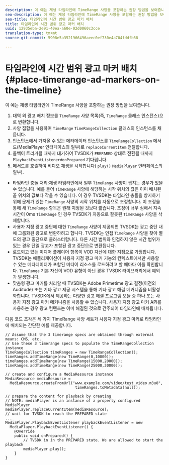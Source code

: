 ```yaml
---
description: 이 예는 재생 타임라인에 TimeRange 사양을 포함하는 권장 방법을 보여줍니다.
seo-description: 이 예는 재생 타임라인에 TimeRange 사양을 포함하는 권장 방법을 보여줍니다.
seo-title: 타임라인에 시간 범위 광고 마커 배치
title: 타임라인에 시간 범위 광고 마커 배치
uuid: 12935eba-2e91-40ea-a60e-02d0060c3cce
translation-type: tm+mt
source-git-commit: 5908e5a3521966496aeec0ef730e4a704fddfb68

---
```



# 타임라인에 시간 범위 광고 마커 배치 {#place-timerange-ad-markers-on-the-timeline}

이 예는 재생 타임라인에 TimeRange 사양을 포함하는 권장 방법을 보여줍니다.

1. 대역 외 광고 배치 정보를 `TimeRange` 사양 목록(즉, `TimeRange` 클래스 인스턴스)으로 변환합니다.
1. 사양 집합을 사용하여 `TimeRange` `TimeRangeCollection` 클래스의 인스턴스를 채웁니다.
1. 인스턴스에서 가져올 수 있는 메타데이터 인스턴스를 `TimeRangeCollection` 메서드(MediaPlayer 인터페이스의 일부)로 `replaceCurrentItem` 전달합니다.
1. 콜백이 트리거될 때까지 대기하여 TVSDK가 `PREPARED` 상태로 전환될 때까지 `PlaybackEventListener#onPrepared` 기다립니다.
1. 메서드를 호출하여 비디오 재생을 시작합니다( `play()` `MediaPlayer` 인터페이스의 일부).

* 타임라인 충돌 처리:재생 타임라인에서 일부 `TimeRange` 사양이 겹치는 경우가 있을 수 있습니다. 예를 들어 `TimeRange` 사양에 해당하는 시작 위치의 값은 이미 배치된 끝 위치의 값보다 작을 수 있습니다. 이 경우 TVSDK는 타임라인 충돌을 방지하기 위해 문제가 있는 `TimeRange` 사양의 시작 위치를 자동으로 조정합니다. 이 조정을 통해 새 `TimeRange` 항목은 원래 지정된 것보다 짧습니다. 조정이 너무 심해서 지속 시간이 0ms `TimeRange` 인 경우 TVSDK가 자동으로 잘못된 `TimeRange` 사양을 삭제합니다.
* 사용자 지정 광고 중단에 대한 `TimeRange` 사양이 제공되면 TVSDK는 광고 중단 내에 그룹화된 광고로 변환하려고 합니다. TVSDK는 인접 `TimeRange` 사양을 찾아 별도의 광고 중단으로 클러스터합니다. 다른 시간 범위와 인접하지 않은 시간 범위가 있는 경우 단일 광고가 포함된 광고 중단으로 변환됩니다.
* 로드되고 있는 미디어 플레이어 항목이 VOD 자산에 대한 지점으로 가정합니다. TVSDK는 애플리케이션이 사용자 지정 광고 마커 기능의 컨텍스트에서만 사용할 수 있는 메타데이터가 포함된 미디어 리소스를 로드하려고 할 때마다 이를 확인합니다. `TimeRange` 기본 자산이 VOD 유형이 아닌 경우 TVSDK 라이브러리에서 예외가 발생합니다.
* 맞춤형 광고 마커를 처리할 때 TVSDK는 Adobe Primetime 광고 결정(이전의 Auditude) 또는 기타 광고 제공 시스템을 통해 기타 광고 해결 메커니즘을 비활성화합니다. TVSDK에서 제공하는 다양한 광고 해결 프로그램 모듈 중 하나 또는 사용자 지정 광고 마커 메커니즘을 사용할 수 있습니다. 사용자 지정 광고 마커 API를 사용하는 경우 광고 컨텐츠는 이미 해결된 것으로 간주되어 타임라인에 배치됩니다.

다음 코드 조각은 세 가지 TimeRange 사양 세트가 사용자 지정 광고 마커로 타임라인에 배치되는 간단한 예를 제공합니다.

```java>
// Assume that the 3 timerange specs are obtained through external means: CMS, etc. 
// Use these 3 timerange specs to populate the TimeRangeCollection instance 
TimeRangeCollection timeRanges = new TimeRangeCollection();  
timeRanges.addTimeRange(new TimeRange(0,10000)); 
timeRanges.addTimeRange(new TimeRange(15000,20000)); 
timeRanges.addTimeRange(new TimeRange(25000,30000)); 
 
// create and configure a MediaResource instance 
MediaResource mediaResource =  
  MediaResource.createFromUrl("www.example.com/video/test_video.m3u8",  
                               timeRanges.toMetadata(null)); 
 
// prepare the content for playback by creating 
// NOTE: mediaPlayer is an instance of a properly configured MediaPlayer  
mediaPlayer.replaceCurrentItem(mediaResource); 
// wait for TVSDK to reach the PREPARED state 
... 
MediaPlayer.PlaybackEventListener playbackEventListener = new 
  MediaPlayer.PlaybackEventListener() { 
    @Override 
    public void onPrepared() { 
        // TVSDK in in the PREPARED state. We are allowed to start the playback  
        mediaPlayer.play(); 
    } 
} 
```
